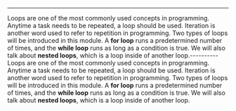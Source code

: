 ----------
Loops are one of the most commonly used concepts in programming. Anytime a task needs to be repeated, a loop should be used. Iteration is another word used to refer to repetition in programming. Two types of loops will be introduced in this module. A **for loop** runs a predetermined number of times, and the **while loop** runs as long as a condition is true. We will also talk about **nested loops**, which is a loop inside of another loop.----------
Loops are one of the most commonly used concepts in programming. Anytime a task needs to be repeated, a loop should be used. Iteration is another word used to refer to repetition in programming. Two types of loops will be introduced in this module. A **for loop** runs a predetermined number of times, and the **while loop** runs as long as a condition is true. We will also talk about **nested loops**, which is a loop inside of another loop.